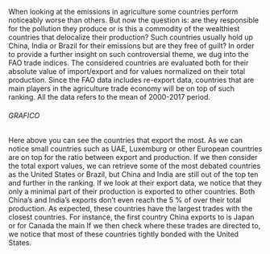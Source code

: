 When looking at the emissions in agriculture some countries perform noticeably worse than others. But now the question is: are 
they responsible for the pollution they produce or is this a commodity of the wealthiest countries that delocalize their production?
Such countries usually hold up China, India or Brazil for their emissions but are they free of guilt?
In order to provide a further insight on such controversial theme, we dug into the FAO trade indices.
The considered countries are evaluated both for their absolute value of import/export and for values normalized on their total production.
Since the FAO data includes re-export data, countries that are main players in the agriculture trade economy will be on top of such ranking. All the data refers to the mean of 2000-2017 period.
###### GRAFICO #####
Here above you can see the countries that export the most.
As we can notice small countries such as UAE, Luxemburg or other European countries are on top for the ratio between export and production. 
If we then consider the total export values, we can retrieve some of the most debated countries as the United States or Brazil,
but China and India are still out of the top ten and further in the ranking.
If we look at their export data, we notice that they only a minimal part of their production is exported to other countries.
Both China’s and India’s exports don’t even reach the 5 % of over their total production.
As expected, these countries have the largest trades with the closest countries. 
For instance, the first country China exports to is Japan or for Canada the main If we then check where these trades are directed to, we notice that most of these countries tightly bonded with the United States.
